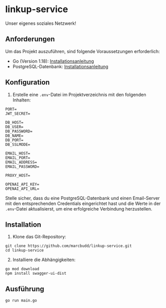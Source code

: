 # linkup-service

Unser eigenes soziales Netzwerk!

## Anforderungen

Um das Projekt auszuführen, sind folgende Voraussetzungen erforderlich:

- Go (Version 1.18): [Installationsanleitung](https://golang.org/doc/install)
- PostgreSQL-Datenbank: [Installationsanleitung](https://www.postgresql.org/download)

## Konfiguration

1. Erstelle eine `.env`-Datei im Projektverzeichnis mit den folgenden Inhalten:

```shell
PORT=
JWT_SECRET=

DB_HOST=
DB_USER=
DB_PASSWORD=
DB_NAME=
DB_PORT=
DB_SSLMODE=

EMAIL_HOST=
EMAIL_PORT=
EMAIL_ADDRESS=
EMAIL_PASSWORD=

PROXY_HOST=

OPENAI_API_KEY=
OPENAI_API_URL=
```

Stelle sicher, dass du eine PostgreSQL-Datenbank und einen Email-Server mit den entsprechenden Credentials eingerichtet hast und die Werte in der `.env`-Datei aktualisierst, um eine erfolgreiche Verbindung herzustellen.

## Installation

1. Klone das Git-Repository:

```shell
git clone https://github.com/marcbudd/linkup-service.git
cd linkup-service
```

2. Installiere die Abhängigkeiten:

```shell
go mod download
npm install swagger-ui-dist
```

## Ausführung

```shell
go run main.go
```